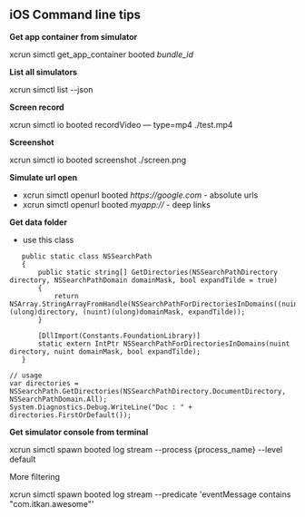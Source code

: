 ## iOS Command line tips
**Get app container from simulator**

xcrun simctl get_app_container booted _bundle_id_

**List all simulators**

xcrun simctl list --json

**Screen record**

xcrun simctl io booted recordVideo — type=mp4 ./test.mp4

**Screenshot**

xcrun simctl io booted screenshot ./screen.png

**Simulate url open**

* xcrun simctl openurl booted _https://google.com_ - absolute urls
* xcrun simctl openurl booted _myapp://_ - deep links

**Get data folder**
* use this class
 ```
    public static class NSSearchPath
    {
        public static string[] GetDirectories(NSSearchPathDirectory directory, NSSearchPathDomain domainMask, bool expandTilde = true)
        {
            return NSArray.StringArrayFromHandle(NSSearchPathForDirectoriesInDomains((nuint)(ulong)directory, (nuint)(ulong)domainMask, expandTilde));
        }

        [DllImport(Constants.FoundationLibrary)]
        static extern IntPtr NSSearchPathForDirectoriesInDomains(nuint directory, nuint domainMask, bool expandTilde);
    }
    
// usage
var directories = NSSearchPath.GetDirectories(NSSearchPathDirectory.DocumentDirectory, NSSearchPathDomain.All);
System.Diagnostics.Debug.WriteLine("Doc : " + directories.FirstOrDefault());
```

**Get simulator console from terminal**

xcrun simctl spawn booted log stream --process {process_name} --level default

More filtering

xcrun simctl spawn booted log stream --predicate 'eventMessage contains "com.itkan.awesome"'
